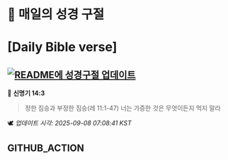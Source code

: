 # 🙏 매일의 성경 구절
# [Daily Bible verse]
## [![README에 성경구절 업데이트](https://github.com/DONGSUKA/first_test/actions/workflows/update-readme-bible.yml/badge.svg)](https://github.com/DONGSUKA/first_test/actions/workflows/update-readme-bible.yml)
<!-- START_BIBLE_VERSE -->
📖 **신명기 14:3**
> 정한 짐승과 부정한 짐승(레 11:1-47) 너는 가증한 것은 무엇이든지 먹지 말라

🕊️ _업데이트 시각: 2025-09-08 07:08:41 KST_
  <!-- END_BIBLE_VERSE -->
## GITHUB_ACTION
